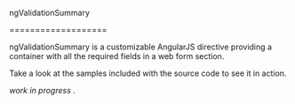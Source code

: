 ngValidationSummary

===================




ngValidationSummary is a customizable AngularJS directive providing a container with all the required fields in a web form section.

Take a look at the samples included with the source code to see it in action.


*work in progress* .  
